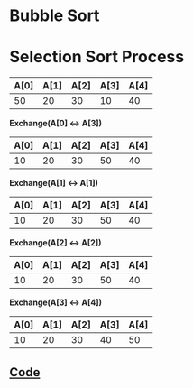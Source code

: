 # Bubble Sort

# Selection Sort Process

| A[0] | A[1] | A[2] | A[3] | A[4] |
|------|------|------|------|------|
|  50  |  20  |  30  |  10  |  40  |

**Exchange(A[0] ↔ A[3])**

| A[0] | A[1] | A[2] | A[3] | A[4] |
|------|------|------|------|------|
|  10  |  20  |  30  |  50  |  40  |

**Exchange(A[1] ↔ A[1])**

| A[0] | A[1] | A[2] | A[3] | A[4] |
|------|------|------|------|------|
|  10  |  20  |  30  |  50  |  40  |

**Exchange(A[2] ↔ A[2])**

| A[0] | A[1] | A[2] | A[3] | A[4] |
|------|------|------|------|------|
|  10  |  20  |  30  |  50  |  40  |

**Exchange(A[3] ↔ A[4])**

| A[0] | A[1] | A[2] | A[3] | A[4] |
|------|------|------|------|------|
|  10  |  20  |  30  |  40  |  50  |


## [Code](https://github.com/kyunghyunHan/rust_algorithm/blob/main/src/algorithms/sort/bubble/mod.rs)